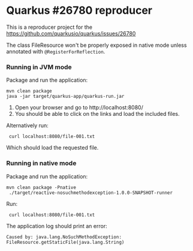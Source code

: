 Quarkus #26780 reproducer
=========================

This is a reproducer project for the https://github.com/quarkusio/quarkus/issues/26780

The class FileResource won't be properly exposed in native mode unless annotated with `@RegisterForReflection`.

### Running in JVM mode

Package and run the application:

```shell
mvn clean package
java -jar target/quarkus-app/quarkus-run.jar
```

1. Open your browser and go to http://localhost:8080/
2. You should be able to click on the links and load the included files.

Alternatively run:

```shell
 curl localhost:8080/file-001.txt
```

Which should load the requested file.

### Running in native mode

Package and run the application:
```shell
mvn clean package -Pnative
 ./target/reactive-nosuchmethodexception-1.0.0-SNAPSHOT-runner
```

Run:

```shell
 curl localhost:8080/file-001.txt
```

The application log should print an error:

```
Caused by: java.lang.NoSuchMethodException: FileResource.getStaticFile(java.lang.String)
```
